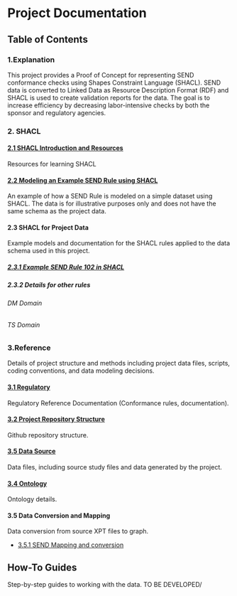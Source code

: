 
Project Documentation
=====================

Table of Contents
----------------

### 1.Explanation

This project provides a Proof of Concept for representing SEND conformance checks using Shapes Constraint Language (SHACL). SEND data is converted to Linked Data as Resource Description Format (RDF) and SHACL is used to create validation reports for the data. The goal is to increase efficiency by decreasing labor-intensive checks by both the sponsor and regulatory agencies. 


### 2. SHACL 

#### [2.1 SHACL Introduction and Resources](SHACL-Intro.md)
Resources for learning SHACL

#### [2.2 Modeling an Example SEND Rule using SHACL](SHACL-SENDRuleEg.md)
An example of how a SEND Rule is modeled on a simple dataset using SHACL. The data is for illustrative purposes only and does not have the same schema as the project data.

#### 2.3 SHACL for Project Data
Example models and documentation for the SHACL rules applied to the data schema used in this project.

##### [2.3.1 Example SEND Rule 102 in SHACL](SHACL-SENDRule102Details.md)

##### 2.3.2 Details for other rules

###### DM Domain

###### TS Domain


### 3.Reference

Details of project structure and methods including project data files, scripts, coding conventions, and data modeling decisions.


#### [3.1 Regulatory](Regulatory-Ref.md)

Regulatory Reference Documentation (Conformance rules, documentation).


#### [3.2 Project Repository Structure](Repository-Ref.md)

Github repository structure.

#### [3.5 Data Source](DataSource-Ref.md)

Data files, including source study files and data generated by the project.

#### [3.4 Ontology](Ontology-Ref.md)

Ontology details.

#### 3.5 Data Conversion and Mapping

Data conversion from source XPT files to graph. 

* [3.5.1 SEND Mapping and conversion](DataConversion.md)

How-To Guides
---------------------

Step-by-step guides to working with the data.  TO BE DEVELOPED/

